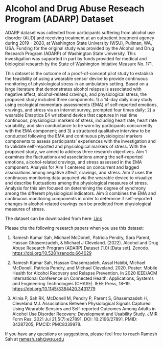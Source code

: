 # Alcohol and Drug Abuse Reseach Program (ADARP) Dataset

ADARP dataset was collected from participants suffering from alcohol use disorder (AUD) and receiving treatment at an outpatient treatment agency during 2019 - 2020, at Washington State University (WSU), Pullman, WA, USA. Funding for the original study was provided by the Alcohol and Drug Research Program (ADARP) of Washington State University.  This investigation was supported in part by funds provided for medical and biological research by the State of Washington Initiative Measure No. 171.

This dataset is the outcome of a proof-of-concept pilot study to establish the feasibility of using a wearable sensor device to provide continuous monitoring of physiological stress in an ambulatory setting.  Based on a large literature that demonstrates alcohol relapse is associated with negative affect, alcohol-related cravings, and physiological stress, the proposed study included three components: 1) a 14-day daily diary study using ecological momentary assessments (EMA) of self-reported emotions, cravings, and stress via an internet survey, prompted four times daily; 2) a wearable Emaptica E4 wristband device that captures in real time continuous, physiological markers of stress, including heart rate, heart rate variability, and skin conductance to be worn by participants concurrently with the EMA component; and 3) a structured qualitative interview to be conducted following the EMA and continuous physiological markers components to assess participants’ experiences with the investigation and to validate self-reported and physiological markers of stress. With the proposed study, we aimed to address three research objectives. Aim 1 examines the fluctuations and associations among the self-reported emotions, alcohol-related cravings, and stress assessed in the EMA component. Analysis for Aim 1 centered on concurrent and lagged associations among negative affect, cravings, and stress. Aim 2 uses the continuous monitoring data acquired via the wearable device to visualize and describe fluctuations among the physiological measures of stress. Analysis for this aim focused on determining the degree of synchrony among the different physiological indicators. Aim 3 combines the EMA and continuous monitoring components in order to determine if self-reported changes in alcohol-related cravings can be predicted from physiological measures of stress.

The dataset can be downloaded from here: [Link](https://zenodo.org/record/6640290)

Please cite the following research papers when you use this dataset:

1. Ramesh Kumar Sah, Michael McDonell, Patricia Pendry, Sara Parent, Hassan Ghasemzadeh, & Michael J Cleveland. (2022). Alcohol and Drug Abuse Research Program (ADARP) Dataset (1.0) [Data set]. Zenodo. https://doi.org/10.5281/zenodo.664029

2. Ramesh Kumar Sah, Hassan Ghasemzadeh, Assal Habibi, Michael McDonell, Patricia Pendry, and Michael Cleveland. 2020. Poster: Mobile Health for Alcohol Recovery and Relapse Prevention. In 2020 IEEE/ACM International Conference on Connected Health: Applications, Systems and Engineering Technologies (CHASE). IEEE Press, 18–19. https://doi.org/10.1145/3384420.3431779

3. Alinia P, Sah RK, McDonell M, Pendry P, Parent S, Ghasemzadeh H, Cleveland MJ. Associations Between Physiological Signals Captured Using Wearable Sensors and Self-reported Outcomes Among Adults in Alcohol Use Disorder Recovery: Development and Usability Study. JMIR Form Res. 2021 Jul 21;5(7):e27891. DOI: 10.2196/27891. PMID: 34287205; PMCID: PMC8339978.

If you have any questions or suggestions, please feel free to reach Ramesh Sah at ramesh.sah@wsu.edu